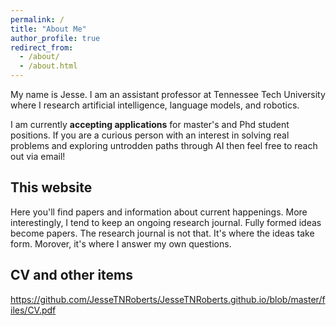 ```yaml
---
permalink: /
title: "About Me"
author_profile: true
redirect_from: 
  - /about/
  - /about.html
---
```




My name is Jesse. I am an assistant professor at Tennessee Tech University where I research artificial intelligence, language models, and robotics. 

I am currently **accepting applications** for master's and Phd student positions. If you are a curious person with an interest in solving real problems and exploring untrodden paths through AI then feel free to reach out via email! 

This website
------
Here you'll find papers and information about current happenings. More interestingly, I tend to keep an ongoing research journal. Fully formed ideas become papers. The research journal is not that. It's where the ideas take form. Morover, it's where I answer my own questions.


CV and other items
------

https://github.com/JesseTNRoberts/JesseTNRoberts.github.io/blob/master/files/CV.pdf
